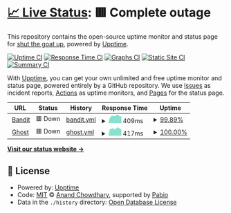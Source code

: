 # [📈 Live Status](https://status.shutthegoatup.com): <!--live status--> **🟥 Complete outage**

This repository contains the open-source uptime monitor and status page for [shut the goat up](https://secureweb.ltd), powered by [Upptime](https://github.com/upptime/upptime).

[![Uptime CI](https://github.com/shutthegoatup/upptime/workflows/Uptime%20CI/badge.svg)](https://github.com/shutthegoatup/upptime/actions?query=workflow%3A%22Uptime+CI%22)
[![Response Time CI](https://github.com/shutthegoatup/upptime/workflows/Response%20Time%20CI/badge.svg)](https://github.com/shutthegoatup/upptime/actions?query=workflow%3A%22Response+Time+CI%22)
[![Graphs CI](https://github.com/shutthegoatup/upptime/workflows/Graphs%20CI/badge.svg)](https://github.com/shutthegoatup/upptime/actions?query=workflow%3A%22Graphs+CI%22)
[![Static Site CI](https://github.com/shutthegoatup/upptime/workflows/Static%20Site%20CI/badge.svg)](https://github.com/shutthegoatup/upptime/actions?query=workflow%3A%22Static+Site+CI%22)
[![Summary CI](https://github.com/shutthegoatup/upptime/workflows/Summary%20CI/badge.svg)](https://github.com/shutthegoatup/upptime/actions?query=workflow%3A%22Summary+CI%22)

With [Upptime](https://upptime.js.org), you can get your own unlimited and free uptime monitor and status page, powered entirely by a GitHub repository. We use [Issues](https://github.com/shutthegoatup/upptime/issues) as incident reports, [Actions](https://github.com/shutthegoatup/upptime/actions) as uptime monitors, and [Pages](https://status.shutthegoatup.com) for the status page.

<!--start: status pages-->
<!-- This summary is generated by Upptime (https://github.com/upptime/upptime) -->
<!-- Do not edit this manually, your changes will be overwritten -->
<!-- prettier-ignore -->
| URL | Status | History | Response Time | Uptime |
| --- | ------ | ------- | ------------- | ------ |
| <img alt="" src="https://icons.duckduckgo.com/ip3/httpbin.bandit.shutthegoatup.com.ico" height="13"> [Bandit](https://httpbin.bandit.shutthegoatup.com/status/200) | 🟥 Down | [bandit.yml](https://github.com/shutthegoatup/upptime/commits/HEAD/history/bandit.yml) | <details><summary><img alt="Response time graph" src="./graphs/bandit/response-time-week.png" height="20"> 409ms</summary><br><a href="https://status.shutthegoatup.com/history/bandit"><img alt="Response time 409" src="https://img.shields.io/endpoint?url=https%3A%2F%2Fraw.githubusercontent.com%2Fshutthegoatup%2Fupptime%2FHEAD%2Fapi%2Fbandit%2Fresponse-time.json"></a><br><a href="https://status.shutthegoatup.com/history/bandit"><img alt="24-hour response time 387" src="https://img.shields.io/endpoint?url=https%3A%2F%2Fraw.githubusercontent.com%2Fshutthegoatup%2Fupptime%2FHEAD%2Fapi%2Fbandit%2Fresponse-time-day.json"></a><br><a href="https://status.shutthegoatup.com/history/bandit"><img alt="7-day response time 409" src="https://img.shields.io/endpoint?url=https%3A%2F%2Fraw.githubusercontent.com%2Fshutthegoatup%2Fupptime%2FHEAD%2Fapi%2Fbandit%2Fresponse-time-week.json"></a><br><a href="https://status.shutthegoatup.com/history/bandit"><img alt="30-day response time 409" src="https://img.shields.io/endpoint?url=https%3A%2F%2Fraw.githubusercontent.com%2Fshutthegoatup%2Fupptime%2FHEAD%2Fapi%2Fbandit%2Fresponse-time-month.json"></a><br><a href="https://status.shutthegoatup.com/history/bandit"><img alt="1-year response time 409" src="https://img.shields.io/endpoint?url=https%3A%2F%2Fraw.githubusercontent.com%2Fshutthegoatup%2Fupptime%2FHEAD%2Fapi%2Fbandit%2Fresponse-time-year.json"></a></details> | <details><summary><a href="https://status.shutthegoatup.com/history/bandit">99.89%</a></summary><a href="https://status.shutthegoatup.com/history/bandit"><img alt="All-time uptime 99.89%" src="https://img.shields.io/endpoint?url=https%3A%2F%2Fraw.githubusercontent.com%2Fshutthegoatup%2Fupptime%2FHEAD%2Fapi%2Fbandit%2Fuptime.json"></a><br><a href="https://status.shutthegoatup.com/history/bandit"><img alt="24-hour uptime 99.40%" src="https://img.shields.io/endpoint?url=https%3A%2F%2Fraw.githubusercontent.com%2Fshutthegoatup%2Fupptime%2FHEAD%2Fapi%2Fbandit%2Fuptime-day.json"></a><br><a href="https://status.shutthegoatup.com/history/bandit"><img alt="7-day uptime 99.89%" src="https://img.shields.io/endpoint?url=https%3A%2F%2Fraw.githubusercontent.com%2Fshutthegoatup%2Fupptime%2FHEAD%2Fapi%2Fbandit%2Fuptime-week.json"></a><br><a href="https://status.shutthegoatup.com/history/bandit"><img alt="30-day uptime 99.89%" src="https://img.shields.io/endpoint?url=https%3A%2F%2Fraw.githubusercontent.com%2Fshutthegoatup%2Fupptime%2FHEAD%2Fapi%2Fbandit%2Fuptime-month.json"></a><br><a href="https://status.shutthegoatup.com/history/bandit"><img alt="1-year uptime 99.89%" src="https://img.shields.io/endpoint?url=https%3A%2F%2Fraw.githubusercontent.com%2Fshutthegoatup%2Fupptime%2FHEAD%2Fapi%2Fbandit%2Fuptime-year.json"></a></details>
| <img alt="" src="https://icons.duckduckgo.com/ip3/httpbin.ghost.shutthegoatup.com.ico" height="13"> [Ghost](https://httpbin.ghost.shutthegoatup.com/status/200) | 🟥 Down | [ghost.yml](https://github.com/shutthegoatup/upptime/commits/HEAD/history/ghost.yml) | <details><summary><img alt="Response time graph" src="./graphs/ghost/response-time-week.png" height="20"> 417ms</summary><br><a href="https://status.shutthegoatup.com/history/ghost"><img alt="Response time 417" src="https://img.shields.io/endpoint?url=https%3A%2F%2Fraw.githubusercontent.com%2Fshutthegoatup%2Fupptime%2FHEAD%2Fapi%2Fghost%2Fresponse-time.json"></a><br><a href="https://status.shutthegoatup.com/history/ghost"><img alt="24-hour response time 453" src="https://img.shields.io/endpoint?url=https%3A%2F%2Fraw.githubusercontent.com%2Fshutthegoatup%2Fupptime%2FHEAD%2Fapi%2Fghost%2Fresponse-time-day.json"></a><br><a href="https://status.shutthegoatup.com/history/ghost"><img alt="7-day response time 417" src="https://img.shields.io/endpoint?url=https%3A%2F%2Fraw.githubusercontent.com%2Fshutthegoatup%2Fupptime%2FHEAD%2Fapi%2Fghost%2Fresponse-time-week.json"></a><br><a href="https://status.shutthegoatup.com/history/ghost"><img alt="30-day response time 417" src="https://img.shields.io/endpoint?url=https%3A%2F%2Fraw.githubusercontent.com%2Fshutthegoatup%2Fupptime%2FHEAD%2Fapi%2Fghost%2Fresponse-time-month.json"></a><br><a href="https://status.shutthegoatup.com/history/ghost"><img alt="1-year response time 417" src="https://img.shields.io/endpoint?url=https%3A%2F%2Fraw.githubusercontent.com%2Fshutthegoatup%2Fupptime%2FHEAD%2Fapi%2Fghost%2Fresponse-time-year.json"></a></details> | <details><summary><a href="https://status.shutthegoatup.com/history/ghost">100.00%</a></summary><a href="https://status.shutthegoatup.com/history/ghost"><img alt="All-time uptime 100.00%" src="https://img.shields.io/endpoint?url=https%3A%2F%2Fraw.githubusercontent.com%2Fshutthegoatup%2Fupptime%2FHEAD%2Fapi%2Fghost%2Fuptime.json"></a><br><a href="https://status.shutthegoatup.com/history/ghost"><img alt="24-hour uptime 100.00%" src="https://img.shields.io/endpoint?url=https%3A%2F%2Fraw.githubusercontent.com%2Fshutthegoatup%2Fupptime%2FHEAD%2Fapi%2Fghost%2Fuptime-day.json"></a><br><a href="https://status.shutthegoatup.com/history/ghost"><img alt="7-day uptime 100.00%" src="https://img.shields.io/endpoint?url=https%3A%2F%2Fraw.githubusercontent.com%2Fshutthegoatup%2Fupptime%2FHEAD%2Fapi%2Fghost%2Fuptime-week.json"></a><br><a href="https://status.shutthegoatup.com/history/ghost"><img alt="30-day uptime 100.00%" src="https://img.shields.io/endpoint?url=https%3A%2F%2Fraw.githubusercontent.com%2Fshutthegoatup%2Fupptime%2FHEAD%2Fapi%2Fghost%2Fuptime-month.json"></a><br><a href="https://status.shutthegoatup.com/history/ghost"><img alt="1-year uptime 100.00%" src="https://img.shields.io/endpoint?url=https%3A%2F%2Fraw.githubusercontent.com%2Fshutthegoatup%2Fupptime%2FHEAD%2Fapi%2Fghost%2Fuptime-year.json"></a></details>

<!--end: status pages-->

[**Visit our status website →**](https://status.shutthegoatup.com)

## 📄 License

- Powered by: [Upptime](https://github.com/upptime/upptime)
- Code: [MIT](./LICENSE) © [Anand Chowdhary](https://anandchowdhary.com), supported by [Pabio](https://pabio.com)
- Data in the `./history` directory: [Open Database License](https://opendatacommons.org/licenses/odbl/1-0/)
